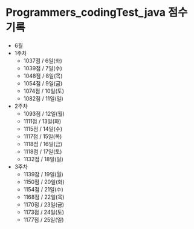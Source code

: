 # Programmers_codingTest_java 점수 기록
- 6월
 - 1주차
    - 1037점 / 6일(화)
    - 1039점 / 7일(수)
    - 1048점 / 8일(목)
    - 1054점 / 9일(금)
    - 1074점 / 10일(토)
    - 1082점 / 11일(일)
- 2주차
    - 1093점 / 12일(월)
    - 1111점 / 13일(화)
    - 1115점 / 14일(수)
    - 1117점 / 15일(목)
    - 1118점 / 16일(금)
    - 1118점 / 17일(토)
    - 1132점 / 18일(일)
 - 3주차
    - 1139잠 / 19일(월)
    - 1150점 / 20일(화)
    - 1154점 / 21일(수)
    - 1168점 / 22일(목)
    - 1170점 / 23일(금)
    - 1173점 / 24일(토)
    - 1177점 / 25일(일)
